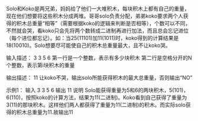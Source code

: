 Solo和Koko是两兄弟，妈妈给了他们一大堆积木，每块积木上都有自己的重量，现在他们想要将这些积木分成两堆。哥哥solo负责分配，弟弟koko要求两个人获得的积木总重量“相等”（需要根据koko的逻辑来判断是否相等），个数可以不同，不然就会哭，看koko只会先将两个数转成二进制再进行加法，而且总会忘记进位（每个进位都忘记）。如：当25(11101)加11(1011)时，koko得到的计算结果是18(10010)。Solo想要尽可能使自己的积木总重量最大，且不让koko哭。

输入描述：
3
3 5 6
第一行是一个整数，表示有多少块积木
第二行是空格分开的N个整数，表示第i块积木的重量

输出描述：
11
让koko不哭，输出solo所能获得积木的最大总重量，否则输出“NO”

示例1：
输入
3
3 5 6
输出
11
说明
Solo能获得重量为5和6的两块积木，5(101)，6(110)，按照koko的计算方法，结果为11(二进制)。Koko看到自己获得了重量为3(11)的那块积木。这样他们两人都获得了重量为11(二进制)的积木。而实际solo获得的积木总重量为11.故输出11
